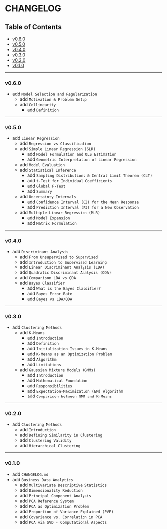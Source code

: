 <h1>CHANGELOG</h1>

<h2>Table of Contents</h2>

- [v0.6.0](#v060)
- [v0.5.0](#v050)
- [v0.4.0](#v040)
- [v0.3.0](#v030)
- [v0.2.0](#v020)
- [v0.1.0](#v010)

--------------------

### v0.6.0

- add `Model Selection and Regularization`
  - add `Motivation & Problem Setup`
  - add `Collinearity`
    - add `Definition`

--------------------

### v0.5.0

- add `Linear Regression`
  - add `Regression vs Classification`
  - add `Simple Linear Regression (SLR)`
    - add `Model Formulation and OLS Estimation`
    - add `Geometric Interpretation of Linear Regression`
  - add `Model Evaluation`
  - add `Statistical Inference`
    - add `Sampling Distributions & Central Limit Theorem (CLT)`
    - add `t-Test for Individual Coefficients`
    - add `Global F-Test`
    - add `Summary`
  - add `Uncertainty Intervals`
    - add `Confidence Interval (CI) for the Mean Response`
    - add `Prediction Interval (PI) for a New Observation`
  - add `Multiple Linear Regression (MLR)`
    - add `Model Expansion`
    - add `Matrix Formulation`

--------------------

### v0.4.0

- add `Discriminant Analysis`
  - add `From Unsupervised to Supervised`
  - add `Introduction to Supervised Learning`
  - add `Linear Discriminant Analysis (LDA)`
  - add `Quadratic Discriminant Analysis (QDA)`
  - add `Comparison LDA vs QDA`
  - add `Bayes Classifier`
    - add `What is the Bayes Classifier?`
    - add `Bayes Error Rate`
    - add `Bayes vs LDA/QDA`

--------------------

### v0.3.0

- add `Clustering Methods`
  - add `K-Means`
    - add `Introduction`
    - add `Definition`
    - add `Initialization Issues in K-Means`
    - add `K-Means as an Optimization Problem`
    - add `Algorithm`
    - add `Limitations`
  - add `Gaussian Mixture Models (GMMs)`
    - add `Introduction`
    - add `Mathematical Foundation`
    - add `Responsibilities`
    - add `Expectation-Maximization (EM) Algorithm`
    - add `Comparison between GMM and K-Means`

--------------------

### v0.2.0

- add `Clustering Methods`
  - add `Introduction`
  - add `Defining Similarity in Clustering`
  - add `Clustering Validity`
  - add `Hierarchical Clustering`

--------------------

### v0.1.0

- add `CHANGELOG.md`
- add `Business Data Analytics`
  - add `Multivariate Descriptive Statistics`
  - add `Dimensionality Reduction`
  - add `Principal Component Analysis`
  - add `PCA Reference System`
  - add `PCA as Optimization Problem`
  - add `Proportion of Variance Explained (PVE)`
  - add `Covariance vs. Correlation in PCA`
  - add `PCA via SVD - Computational Aspects`